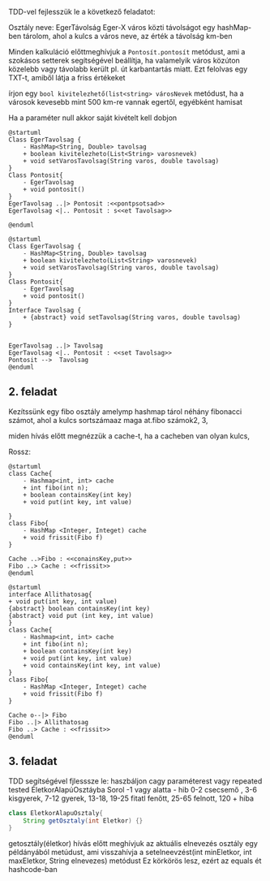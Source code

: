 TDD-vel fejlesszük le a következő feladatot: 

Osztály neve: EgerTávolság
Eger-X város közti távolságot egy hashMap-ben tárolom, ahol a kulcs a város neve, az érték a távolság km-ben

Minden kalkuláció előttmeghívjuk a `Pontosít.pontosít` metódust, ami a szokásos setterek segítségével beállítja, ha valamelyik város közúton közelebb vagy távolabb került pl. út karbantartás miatt. Ezt felolvas egy TXT-t, amiből látja a friss értékeket

írjon egy `bool kivitelezhető(list<string> városNevek` metódust, ha a városok kevesebb mint 500 km-re vannak egertől, egyébként hamisat

Ha a paraméter null akkor saját kivételt kell dobjon


```plantuml
@startuml
Class EgerTavolsag {
	- HashMap<String, Double> tavolsag
	+ boolean kivitelezheto(List<String> varosnevek)
	+ void setVarosTavolsag(String varos, double tavolsag)
}
Class Pontosit{
	- EgerTavolsag
	+ void pontosit()
}
EgerTavolsag ..|> Pontosit :<<pontpsotsad>>
EgerTavolsag <|.. Pontosit : s<<et Tavolsag>>

@enduml
```

```plantuml
@startuml
Class EgerTavolsag {
	- HashMap<String, Double> tavolsag
	+ boolean kivitelezheto(List<String> varosnevek)
	+ void setVarosTavolsag(String varos, double tavolsag)
}
Class Pontosit{
	- EgerTavolsag
	+ void pontosit()
}
Interface Tavolsag {
	+ {abstract} void setTavolsag(String varos, double tavolsag)
}


EgerTavolsag ..|> Tavolsag
EgerTavolsag <|.. Pontosit : <<set Tavolsag>>
Pontosit -->  Tavolsag
@enduml
```


## 2. feladat
Kezítssünk egy fibo osztály amelymp hashmap tárol néhány fibonacci számot, ahol a kulcs sortszámaaz maga at.fibo számok2, 3,


miden hívás előtt megnézzük a cache-t, ha a cacheben van olyan kulcs, 

Rossz:
```plantuml
@startuml
class Cache{
	- Hashmap<int, int> cache
	+ int fibo(int n);
	+ boolean containsKey(int key)
	+ void put(int key, int value)
	
}
class Fibo{
	- HashMap <Integer, Integet) cache
	+ void frissit(Fibo f)
}

Cache ..>Fibo : <<conainsKey,put>>
Fibo ..> Cache : <<frissit>>
@enduml
```

```plantuml
@startuml
interface Allithatosag{
+ void put(int key, int value)
{abstract} boolean containsKey(int key)
{abstract} void put (int key, int value)
}
class Cache{
	- Hashmap<int, int> cache
	+ int fibo(int n);
	+ boolean containsKey(int key)
	+ void put(int key, int value)
	+ void containsKey(int key, int value)
}
class Fibo{
	- HashMap <Integer, Integet) cache
	+ void frissit(Fibo f)
}

Cache o--|> Fibo 
Fibo ..|> Allithatosag
Fibo ..> Cache : <<frissit>>
@enduml
```

## 3. feladat
TDD segítségével fjlesssze le:
haszbáljon cagy paraméterest vagy repeated tested
ÉletkorAlapúOsztáyba Sorol
-1 vagy alatta - hib
0-2 csecsemő
, 3-6 kisgyerek, 7-12 gyerek, 13-18, 19-25 fitatl fenőtt, 25-65 felnott, 120 + hiba

```java
class EletkorAlapuOsztaly{
	String getOsztaly(int Eletkor) {}
}
```
getosztály(életkor) hívás előtt meghívjuk az aktuális elnevezés osztály egy példányából metúdust, ami visszahívja a setelneevzést(int minEletkor, int maxEletkor, String elnevezes) metódust
Ez körkörös lesz, ezért az equals ét hashcode-ban


